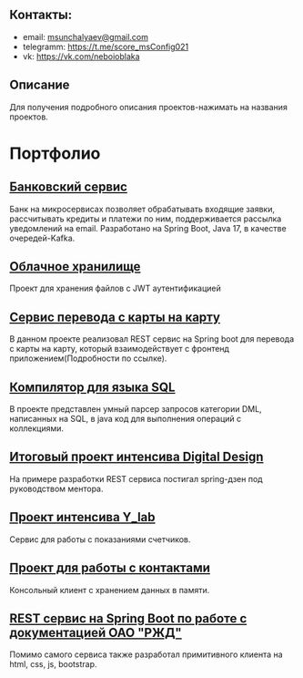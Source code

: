 ## Контакты: 
- email: msunchalyaev@gmail.com
- telegramm: https://t.me/score_msConfig021
- vk: https://vk.com/neboioblaka

## Описание
  Для получения подробного описания проектов-нажимать на названия проектов.

# Портфолио

## [Банковский сервис](https://github.com/MunSunch/BankService)
  Банк на микросервисах позволяет обрабатывать входящие заявки, рассчитывать кредиты и платежи по ним, поддерживается рассылка уведомлений
  на email. Разработано на Spring Boot, Java 17, в качестве очередей-Kafka.

## [Облачное хранилище](https://github.com/MunSunch/CloudService)
  Проект для хранения файлов с JWT аутентификацией

## [Сервис перевода с карты на карту](https://github.com/MunSunch/Card2Card)
  В данном проекте реализовал REST сервис на Spring boot для перевода с карты на карту, который взаимодействует 
  с фронтенд приложением(Подробности по ссылке). 

## [Компилятор для языка SQL](https://github.com/MunSunch/MySQL_language)
  В проекте представлен умный парсер запросов категории DML, написанных на SQL, в java код для выполнения операций с коллекциями.

## [Итоговый проект интенсива Digital Design](https://github.com/MunSunch/DigDes)
  На примере разработки REST сервиса постигал spring-дзен под руководством ментора.

## [Проект интенсива Y_lab](https://github.com/MunSunch/MonitoringService)
  Сервис для работы с показаниями счетчиков.

## [Проект для работы с контактами](https://github.com/MunSunch/ContactsService)
  Консольный клиент с хранением данных в памяти.
  
## [REST сервис на Spring Boot по работе с документацией ОАО "РЖД"](https://github.com/MunSunch/NotificationService)
  Помимо самого сервиса также разработал примитивного клиента на html, css, js, bootstrap.
